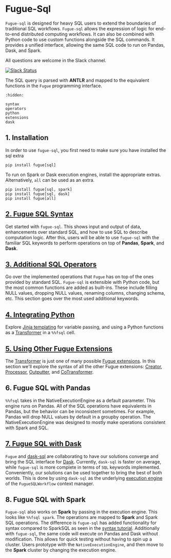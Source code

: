 # Fugue-Sql

`Fugue-sql` is designed for heavy SQL users to extend the boundaries of traditional SQL workflows. `Fugue-sql` allows the expression of logic for end-to-end  distributed computing workflows. It can also be combined with Python code to use custom functions alongside the SQL commands. It provides a unified interface, allowing the same SQL code to run on Pandas, Dask, and Spark.

All questions are welcome in the Slack channel.

[![Slack Status](https://img.shields.io/badge/slack-join_chat-white.svg?logo=slack&style=social)](https://join.slack.com/t/fugue-project/shared_invite/zt-jl0pcahu-KdlSOgi~fP50TZWmNxdWYQ)

The SQL query is parsed with **ANTLR** and mapped to the equivalent functions in the `Fugue` programming interface.

```{toctree}
:hidden:

syntax
operators
python
extensions
dask
```

## 1. Installation

In order to use `fugue-sql`, you first need to make sure you have installed the sql extra
```
pip install fugue[sql]
```
To run on Spark or Dask execution engines, install the appropriate extras. Alternatively, `all` can be used as an extra.
```
pip install fugue[sql, spark] 
pip install fugue[sql, dask]
pip install fugue[all]
```

## [2. Fugue SQL Syntax](syntax.ipynb)

Get started with `fugue-sql`. This shows input and output of data, enhancements over standard SQL, and how to use SQL to describe computation logic. After this, users will be able to use `fugue-sql` with the familiar SQL keywords to perform operations on top of **Pandas**, **Spark**, and **Dask**.

## [3. Additional SQL Operators](operators.ipynb)

Go over the implemented operations that `Fugue` has on top of the ones provided by standard SQL. `Fugue-sql` is extensible with Python code, but the most common functions are added as built-ins. These include filling NULL values, dropping NULL values, renaming columns, changing schema, etc. This section goes over the most used additional keywords.

## [4. Integrating Python](python.ipynb)

Explore [Jinja templating](https://jinja.palletsprojects.com/) for variable passing, and using a Python functions as a [Transformer](../transformer.ipynb) in a `%%fsql` cell.

## [5. Using Other Fugue Extensions](extensions.ipynb)

The [Transformer](../transformer.ipynb) is just one of many possible [Fugue extensions](../extensions.ipynb). In this section we'll explore the syntax of all the other Fugue extensions: [Creator](../creator.ipynb), [Processor](../processor.ipynb), [Outputter](../outputter.ipynb), and [CoTransformer](../cotransformer.ipynb).

## 6. Fugue SQL with Pandas

`%%fsql` takes in the NativeExecutionEngine as a default parameter. This engine runs on Pandas. All of the SQL operations have equivalents in Pandas, but the behavior can be inconsistent sometimes. For example, Pandas will drop NULL values by default in a groupby operation. The NativeExecutionEngine was designed to mostly make operations consistent with Spark and SQL.

## [7. Fugue SQL with Dask](dask.ipynb)

`Fugue` and [dask-sql](https://dask-sql.readthedocs.io/en/latest/index.html) are collaborating to have our solutions converge and bring the SQL interface for [Dask](https://docs.dask.org/en/latest/). Currently, `dask-sql` is faster on average, while `fugue-sql` is more complete in terms of `SQL` keywords implemented. Conveniently, our solutions can be used together to bring the best of both worlds. This is done by using `dask-sql` as the underlying [execution engine](../execution_engine.ipynb) of the `FugueSQLWorkflow` context manager. 

## 8. Fugue SQL with Spark

`Fugue-sql` also works on **Spark** by passing in the execution engine. This looks like `%%fsql spark`. The operations are mapped to **Spark** and Spark SQL operations. The difference is `fugue-sql` has added functionality for syntax compared to SparkSQL as seen in the [syntax tutorial](syntax.ipynb). Additionally with `fugue-sql`, the same code will execute on Pandas and Dask without modification. This allows for quick testing without having to spin up a cluster. Users prototype with the `NativeExecutionEngine`, and then move to the **Spark** cluster by changing the execution engine.